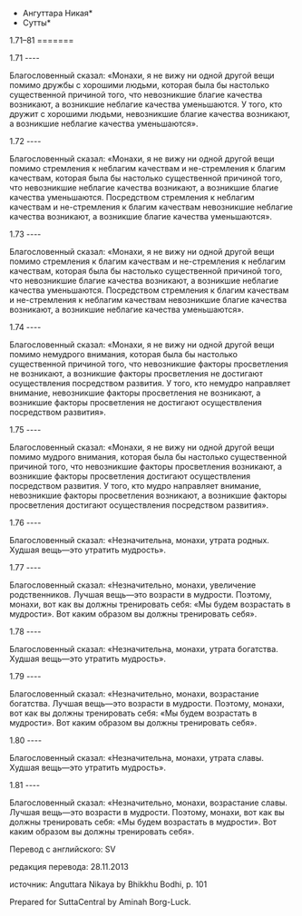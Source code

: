 * Ангуттара Никая*
* Сутты*

1\.71–81
\=\=\=\=\=\=\=

1\.71
\-\-\-\-

Благословенный сказал: «Монахи, я не вижу ни одной другой вещи помимо дружбы с хорошими людьми, которая была бы настолько существенной причиной того, что невозникшие благие качества возникают, а возникшие неблагие качества уменьшаются\. У того, кто дружит с хорошими людьми, невозникшие благие качества возникают, а возникшие неблагие качества уменьшаются»\.

1\.72
\-\-\-\-

Благословенный сказал: «Монахи, я не вижу ни одной другой вещи помимо стремления к неблагим качествам и не\-стремления к благим качествам, которая была бы настолько существенной причиной того, что невозникшие неблагие качества возникают, а возникшие благие качества уменьшаются\. Посредством стремления к неблагим качествам и не\-стремления к благим качествам невозникшие неблагие качества возникают, а возникшие благие качества уменьшаются»\.

1\.73
\-\-\-\-

Благословенный сказал: «Монахи, я не вижу ни одной другой вещи помимо стремления к благим качествам и не\-стремления к неблагим качествам, которая была бы настолько существенной причиной того, что невозникшие благие качества возникают, а возникшие неблагие качества уменьшаются\. Посредством стремления к благим качествам и не\-стремления к неблагим качествам невозникшие благие качества возникают, а возникшие неблагие качества уменьшаются»\.

1\.74
\-\-\-\-

Благословенный сказал: «Монахи, я не вижу ни одной другой вещи помимо немудрого внимания, которая была бы настолько существенной причиной того, что невозникшие факторы просветления не возникают, а возникшие факторы просветления не достигают осуществления посредством развития\. У того, кто немудро направляет внимание, невозникшие факторы просветления не возникают, а возникшие факторы просветления не достигают осуществления посредством развития»\.

1\.75
\-\-\-\-

Благословенный сказал: «Монахи, я не вижу ни одной другой вещи помимо мудрого внимания, которая была бы настолько существенной причиной того, что невозникшие факторы просветления возникают, а возникшие факторы просветления достигают осуществления посредством развития\. У того, кто мудро направляет внимание, невозникшие факторы просветления возникают, а возникшие факторы просветления достигают осуществления посредством развития»\.

1\.76
\-\-\-\-

Благословенный сказал: «Незначительна, монахи, утрата родных\. Худшая вещь—это утратить мудрость»\.

1\.77
\-\-\-\-

Благословенный сказал: «Незначительно, монахи, увеличение родственников\. Лучшая вещь—это возрасти в мудрости\. Поэтому, монахи, вот как вы должны тренировать себя: «Мы будем возрастать в мудрости»\. Вот каким образом вы должны тренировать себя»\.

1\.78
\-\-\-\-

Благословенный сказал: «Незначительна, монахи, утрата богатства\. Худшая вещь—это утратить мудрость»\.

1\.79
\-\-\-\-

Благословенный сказал: «Незначительно, монахи, возрастание богатства\. Лучшая вещь—это возрасти в мудрости\. Поэтому, монахи, вот как вы должны тренировать себя: «Мы будем возрастать в мудрости»\. Вот каким образом вы должны тренировать себя»\.

1\.80
\-\-\-\-

Благословенный сказал: «Незначительна, монахи, утрата славы\. Худшая вещь—это утратить мудрость»\.

1\.81
\-\-\-\-

Благословенный сказал: «Незначительно, монахи, возрастание славы\. Лучшая вещь—это возрасти в мудрости\. Поэтому, монахи, вот как вы должны тренировать себя: «Мы будем возрастать в мудрости»\. Вот каким образом вы должны тренировать себя»\.

Перевод с английского: SV

редакция перевода: 28\.11\.2013

источник: Anguttara Nikaya by Bhikkhu Bodhi, p\. 101

Prepared for SuttaCentral by Aminah Borg\-Luck\.